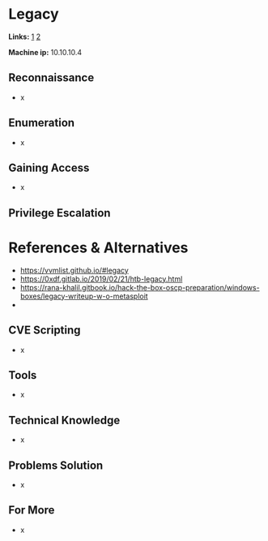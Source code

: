 # Legacy 

**Links:** [1](https://www.hackthebox.com/machines/Legacy)  [2](https://app.hackthebox.com/machines/Legacy)

**Machine ip:** 10.10.10.4

## Reconnaissance
+ x


## Enumeration
+ x


## Gaining Access
+ x


## Privilege Escalation


# References & Alternatives
+ https://vvmlist.github.io/#legacy
+ https://0xdf.gitlab.io/2019/02/21/htb-legacy.html
+ https://rana-khalil.gitbook.io/hack-the-box-oscp-preparation/windows-boxes/legacy-writeup-w-o-metasploit
+ 


## CVE Scripting
+ x


## Tools
+ x


## Technical Knowledge
+ x


## Problems Solution
+ x


## For More
+ x
